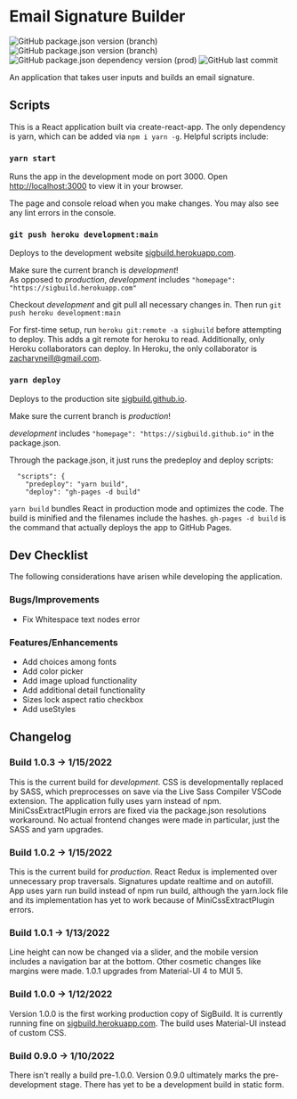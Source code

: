 # Email Signature Builder
![GitHub package.json version (branch)](https://img.shields.io/github/package-json/v/zachneill/signature-builder/production?color=g&label=production%20version&style=flat)
![GitHub package.json version (branch)](https://img.shields.io/github/package-json/v/zachneill/signature-builder/development?color=orange&label=development%20version&style=flat)
![GitHub package.json dependency version (prod)](https://img.shields.io/github/package-json/dependency-version/zachneill/signature-builder/react?color=blue)
![GitHub last commit](https://img.shields.io/github/last-commit/zachneill/signature-builder?color=purple&style=flat) 

An application that takes user inputs and builds an email signature. 

## Scripts

This is a React application built via create-react-app. The only dependency is yarn, which can be added via `npm i yarn -g`. Helpful scripts include: 

### `yarn start`

Runs the app in the development mode on port 3000. 
Open [http://localhost:3000](http://localhost:3000) to view it in your browser.

The page and console reload when you make changes. You may also see any lint errors in the console.

### `git push heroku development:main` 

Deploys to the development website [sigbuild.herokuapp.com](https://sigbuild.herokuapp.com). 

Make sure the current branch is *development*!  
As opposed to *production*, *development* includes `"homepage": "https://sigbuild.herokuapp.com"`

Checkout *development* and git pull all necessary changes in. Then run `git push heroku development:main`

For first-time setup, run `heroku git:remote -a sigbuild` before attempting to deploy. This adds a git remote for heroku to read. 
Additionally, only Heroku collaborators can deploy. In Heroku, the only collaborator is zacharyneill@gmail.com. 

### `yarn deploy` 

Deploys to the production site [sigbuild.github.io](https://sigbuild.github.io). 

Make sure the current branch is *production*! 

*development* includes `"homepage": "https://sigbuild.github.io"` in the package.json.

Through the package.json, it just runs the predeploy and deploy scripts: 
```
  "scripts": {
    "predeploy": "yarn build",
    "deploy": "gh-pages -d build"
```
`yarn build` bundles React in production mode and optimizes the code. 
The build is minified and the filenames include the hashes. `gh-pages -d build` is the command that 
actually deploys the app to GitHub Pages.

## Dev Checklist

The following considerations have arisen while developing the application. 

### Bugs/Improvements

- Fix Whitespace text nodes error 

### Features/Enhancements

- Add choices among fonts
- Add color picker 
- Add image upload functionality
- Add additional detail functionality
- Sizes lock aspect ratio checkbox
- Add useStyles

## Changelog 

### Build 1.0.3 -> 1/15/2022

This is the current build for *development*. CSS is developmentally replaced by SASS, which preprocesses on save via the Live Sass Compiler VSCode extension. The application fully uses yarn instead of npm. MiniCssExtractPlugin errors are fixed via the package.json resolutions workaround. No actual frontend changes were made in particular, just the SASS and yarn upgrades. 

### Build 1.0.2 -> 1/15/2022

This is the current build for *production*. React Redux is implemented over unnecessary prop traversals. Signatures update realtime and on autofill. App uses yarn run build instead of npm run build, although the yarn.lock file and its implementation has yet to work because of MiniCssExtractPlugin errors. 

### Build 1.0.1 -> 1/13/2022

Line height can now be changed via a slider, and the mobile version includes a navigation bar at the bottom. Other cosmetic changes like margins were made. 1.0.1 upgrades from Material-UI 4 to MUI 5. 

### Build 1.0.0 -> 1/12/2022

Version 1.0.0 is the first working production copy of SigBuild. It is currently running fine on [sigbuild.herokuapp.com](https://sigbuild.herokuapp.com). 
The build uses Material-UI instead of custom CSS. 

### Build 0.9.0 -> 1/10/2022

There isn't really a build pre-1.0.0. Version 0.9.0 ultimately marks the pre-development stage. There has yet to be a development build in static form. 
